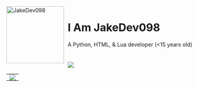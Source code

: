 
<img width="150" height="150" align="left" style="float: left; margin: 0 10px 0 0;" alt="JakeDev098" src="https://avatars.githubusercontent.com/u/138416304?v=6">

# I Am JakeDev098

A Python, HTML, & Lua developer (<15 years old)

<div align="auto" style="display: inline-block;">
    <h3 align="auto"></h1>
        <img src="https://skillicons.dev/icons?i=py,html,lua,vscode&perline=4" />
</div>

<table>
    <tr>
       <td align="center" style="padding: 0; width: 50%;">
          <img
             align="center"
             style="padding: 0;"
             src="https://github-readme-stats.vercel.app/api/?username=JakeDev098&show_icons=true&title_color=4F8CC9&text_color=9f9f9f&bg_color=00000000&hide_border=true&icon_color=4F8CC9&hide_title=true&count_private=true"
          />
       </td>
    </tr>
</table>
